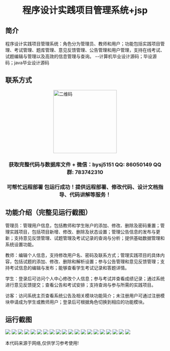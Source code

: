 <p><h1 align="center">程序设计实践项目管理系统+jsp</h1></p>

## 简介
程序设计实践项目管理系统：角色分为管理员、教师和用户；功能包括实践项目管理、考试管理、题库管理、意见反馈管理、公告管理和用户管理，支持在线考试、试题编辑与管理以及高效的信息管理与查询。    --计算机毕业设计源码；毕设源码；java毕业设计源码


## 联系方式
<img src="https://bs-1329754181.cos.ap-shanghai.myqcloud.com/wx.jpg" alt="二维码" style="display: block; margin: 0 auto;" width="200px">
<p><h3 align="center">获取完整代码与数据库文件 + 微信：bysj5151 QQ: 86050149 QQ群: 783742310</h3></p>
<p><h3 align="center">可帮忙远程部署 包运行成功！提供远程部署、修改代码、设计文档指导、代码讲解等服务！</h3></p>

## 功能介绍（完整见运行截图）
管理员：管理用户信息，包括教师和学生账户的添加、修改、删除及密码重置；管理实践项目，包括项目新增、修改、删除及状态设置；管理公告信息的发布与更新；支持意见反馈管理、试题管理及考试记录的查询与分析；提供基础数据管理和系统设置功能。

教师：编辑个人信息，支持修改用户名、密码及联系方式；管理实践项目的具体内容，包括试题的添加、修改、删除和解析设置；参与公告管理和意见反馈管理；支持考试信息的编辑与发布；能够查看学生考试记录和答题详情。

学生：登录后可访问个人中心修改个人信息；参与考试并查看成绩记录；通过系统进行意见反馈提交；查看公告和考试安排；支持查询与参与所需的实践项目。

访客：访问系统主页查看系统公告及相关模块功能简介；未注册用户可通过注册模块申请成为学生或教师用户；登录后可根据角色切换到相应的功能模块。


## 运行截图
![](https://bs-1329754181.cos.ap-shanghai.myqcloud.com/ssm/ProgramPracticeManagementSystem/img/001.jpg)
![](https://bs-1329754181.cos.ap-shanghai.myqcloud.com/ssm/ProgramPracticeManagementSystem/img/002.jpg)
![](https://bs-1329754181.cos.ap-shanghai.myqcloud.com/ssm/ProgramPracticeManagementSystem/img/003.jpg)
![](https://bs-1329754181.cos.ap-shanghai.myqcloud.com/ssm/ProgramPracticeManagementSystem/img/004.jpg)
![](https://bs-1329754181.cos.ap-shanghai.myqcloud.com/ssm/ProgramPracticeManagementSystem/img/005.jpg)
![](https://bs-1329754181.cos.ap-shanghai.myqcloud.com/ssm/ProgramPracticeManagementSystem/img/006.jpg)
![](https://bs-1329754181.cos.ap-shanghai.myqcloud.com/ssm/ProgramPracticeManagementSystem/img/007.jpg)
![](https://bs-1329754181.cos.ap-shanghai.myqcloud.com/ssm/ProgramPracticeManagementSystem/img/008.jpg)
![](https://bs-1329754181.cos.ap-shanghai.myqcloud.com/ssm/ProgramPracticeManagementSystem/img/009.jpg)
![](https://bs-1329754181.cos.ap-shanghai.myqcloud.com/ssm/ProgramPracticeManagementSystem/img/010.jpg)
![](https://bs-1329754181.cos.ap-shanghai.myqcloud.com/ssm/ProgramPracticeManagementSystem/img/011.jpg)
![](https://bs-1329754181.cos.ap-shanghai.myqcloud.com/ssm/ProgramPracticeManagementSystem/img/012.jpg)
![](https://bs-1329754181.cos.ap-shanghai.myqcloud.com/ssm/ProgramPracticeManagementSystem/img/013.jpg)
![](https://bs-1329754181.cos.ap-shanghai.myqcloud.com/ssm/ProgramPracticeManagementSystem/img/014.jpg)
![](https://bs-1329754181.cos.ap-shanghai.myqcloud.com/ssm/ProgramPracticeManagementSystem/img/015.jpg)
![](https://bs-1329754181.cos.ap-shanghai.myqcloud.com/ssm/ProgramPracticeManagementSystem/img/016.jpg)
![](https://bs-1329754181.cos.ap-shanghai.myqcloud.com/ssm/ProgramPracticeManagementSystem/img/017.jpg)
![](https://bs-1329754181.cos.ap-shanghai.myqcloud.com/ssm/ProgramPracticeManagementSystem/img/018.jpg)
![](https://bs-1329754181.cos.ap-shanghai.myqcloud.com/ssm/ProgramPracticeManagementSystem/img/019.jpg)
![](https://bs-1329754181.cos.ap-shanghai.myqcloud.com/ssm/ProgramPracticeManagementSystem/img/020.jpg)

<p>本代码来源于网络,仅供学习参考使用!</p>
